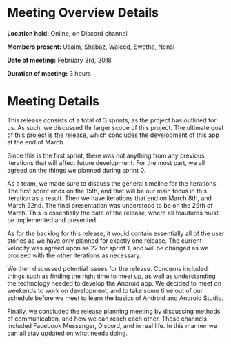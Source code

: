 # Meeting Overview Details
### 

**Location held:** Online, on Discord channel

**Members present:** Usaim, Shabaz, Waleed, Swetha, Nensi

**Date of meeting:** February 3rd, 2018

**Duration of meeting:** 3 hours

# Meeting Details

This release consists of a total of 3 sprints, as the project has outlined for us. As such, we discussed thr larger scope of this project. The
ultimate goal of this project is the release, which concludes the development of this app at the end of March. 

Since this is the first sprint, there was not anything from any previous iterations that will affect future development. For the most part, we
all agreed on the things we planned during sprint 0.

As a team, we made sure to discuss the general timeline for the iterations. The first sprint ends on the 15th, and that will be our main focus
in this iteration as a result. Then we have iterations that end on March 8th, and March 22nd. The final presentation was understood to be 
on the 29th of March. This is essentially the date of the release, where all feautures must be implemented and presented.

As for the backlog for this release, it would contain essentially all of the user stories as we have only planned for exactly one release. The current 
velocity was agreed upon as 22 for sprint 1, and will be changed as we proceed with the other iterations as necessary.

We then discussed potential issues for the release. Concerns included things such as finding the right time to meet up, as well as understanding
the technology needed to develop the Android app. We decided to meet on weekends to work on development, and to take some time out of our schedule
before we meet to learn the basics of Android and Android Studio.

Finally, we concluded the release planning meeting by discussing methods of communication, and how we can reach each other. These channels included
Facebook Messenger, Discord, and in real life. In this manner we can all stay updated on what needs doing.
